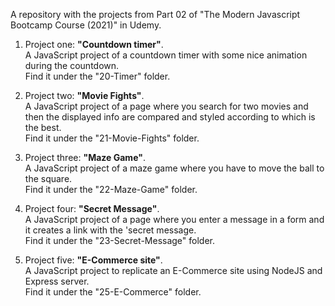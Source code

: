 

A repository with the projects from Part 02 of "The Modern Javascript Bootcamp Course (2021)" in Udemy.

1. Project one: **"Countdown timer"**.  
   A JavaScript project of a countdown timer with some nice animation during the countdown.  
   Find it under the "20-Timer" folder.

2. Project two: **"Movie Fights"**.  
   A JavaScript project of a page where you search for two movies and then the displayed info are compared and styled according to which is the best.  
   Find it under the "21-Movie-Fights" folder.

3. Project three: **"Maze Game"**.  
   A JavaScript project of a maze game where you have to move the ball to the square.  
   Find it under the "22-Maze-Game" folder.

4. Project four: **"Secret Message"**.  
   A JavaScript project of a page where you enter a message in a form and it creates a link with the 'secret message.  
   Find it under the "23-Secret-Message" folder.

5. Project five: **"E-Commerce site"**.  
   A JavaScript project to replicate an E-Commerce site using NodeJS and Express server.  
   Find it under the "25-E-Commerce" folder.


